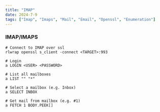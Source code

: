 ```yaml
---
title: "IMAP"
date: 2024-7-9
tags: ["Imap", "Imaps", "Mail", "Email", "Openssl", "Enumeration"]
---
```


### IMAP/IMAPS

```console
# Connect to IMAP over ssl
rlwrap openssl s_client -connect <TARGET>:993
```

```console
# Login
a LOGIN <USER> <PASSWORD>
```

```console
# List all mailboxes
a LIST "" "*"
```

```console
# Select a mailbox (e.g. Inbox)
a SELECT INBOX
```

```console
# Get mail from mailbox (e.g. #1)
a FETCH 1 BODY.PEEK[]
```
